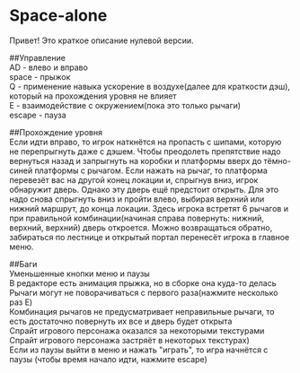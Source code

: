 # Space-alone
Привет! Это краткое описание нулевой версии.

##Управление  
AD - влево и вправо  
space - прыжок  
Q - применение навыка ускорение в воздухе(далее для краткости дэш), который на прохождения уровня не влияет  
E - взаимодействие с окружением(пока это только рычаги)  
escape - пауза  
  
##Прохождение уровня  
Если идти вправо, то игрок наткнётся на пропасть с шипами, которую не перепрыгнуть даже с дэшем. Чтобы преодолеть препятствие надо вернуться назад и запрыгнуть на коробки и платформы вверх до тёмно-синей платформы с рычагом. Если нажать на рычаг, то платформа перевезёт вас на другой конец локации и, спрыгнув вниз, игрок обнаружит дверь. Однако эту дверь ещё предстоит открыть. Для это надо снова спрыгнуть вниз и пройти влево, выбирая верхний или нижний маршрут, до конца локации. Здесь игрока встретят 6 рычагов и при правильной комбинации(начиная справа повернуть: нижний, верхний, верхний) дверь откроется. Можно возвращаться обратно, забираться по лестнице и открытый портал перенесёт игрока в главное меню.  

##Баги  
Уменьшенные кнопки меню и паузы  
В редакторе есть анимация прыжка, но в сборке она куда-то делась  
Рычаги могут не поворачиваться с первого раза(нажмите несколько раз E)  
Комбинация рычагов не предусматривает неправильные рычаги, то есть достаточно повернуть их все и дверь будет открыта  
Спрайт игрового персонажа оказался за некоторыми текстурами  
Спрайт игрового персонажа застряёт в некоторых текстурах)  
Если из паузы выйти в меню и нажать "играть", то игра начнётся с паузы (чтобы время начало идти, нажмите escape)  
